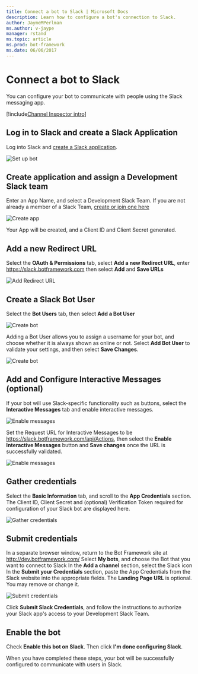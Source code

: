 ```yaml
---
title: Connect a bot to Slack | Microsoft Docs
description: Learn how to configure a bot's connection to Slack.
author: JaymeMPerlman
ms.author: v-jaype
manager: rstand
ms.topic: article
ms.prod: bot-framework
ms.date: 06/06/2017
---
```


# Connect a bot to Slack

You can configure your bot to communicate with people using the Slack messaging app.

[!include[Channel Inspector intro](~/includes/snippet-channel-inspector.md)]

## Log in to Slack and create a Slack Application

Log into Slack and [create a Slack application](https://api.slack.com/applications/new).

![Set up bot](~/media/channels/slack-NewApp.png)

## Create application and assign a Development Slack team

Enter an App Name, and select a Development Slack Team. If you are not already a member of a Slack Team, [create or join one here](https://slack.com/)

![Create app](~/media/channels/slack-CreateApp.png)

Your App will be created, and a Client ID and Client Secret generated.

## Add a new Redirect URL

Select the **OAuth & Permissions** tab, select **Add a new Redirect URL**, enter https://slack.botframework.com then select **Add** and **Save URLs**

![Add Redirect URL](~/media/channels/slack-RedirectURL.png)

## Create a Slack Bot User

Select the **Bot Users** tab, then select **Add a Bot User**

![Create bot](~/media/channels/slack-CreateBot.png)

Adding a Bot User allows you to assign a username for your bot, and choose whether it is always shown as online or not. Select **Add Bot User** to validate your settings, and then select **Save Changes**. 

![Create bot](~/media/channels/slack-CreateBot-AddBotUser.png)

## Add and Configure Interactive Messages (optional)

If your bot will use Slack-specific functionality such as buttons, select the **Interactive Messages** tab and enable interactive messages.

![Enable messages](~/media/channels/slack-EnableMessages.png)

Set the Request URL for Interactive Messages to be https://slack.botframework.com/api/Actions, then select the **Enable Interactive Messages** button and  **Save changes** once the URL is successfully validated.

![Enable messages](~/media/channels/slack-MessageURL.png)

## Gather credentials
Select the **Basic Information** tab, and scroll to the **App Credentials** section. The Client ID, Client Secret and (optional) Verification Token required for configuration of your Slack bot are displayed here.

![Gather credentials](~/media/channels/slack-AppCredentials.png)

## Submit credentials

In a separate browser window, return to the Bot Framework site at http://dev.botframework.com/ 
Select **My bots**, and choose the Bot that you want to connect to Slack
In the **Add a channel** section, select the Slack icon
In the **Submit your Credentials** section, paste the App Credentials from the Slack website into the appropriate fields. 
The **Landing Page URL** is optional. You may remove or change it.

![Submit credentials](~/media/channels/slack-SubmitCredentials.png)

Click **Submit Slack Credentials**, and follow the instructions to authorize your Slack app's access to your Development Slack Team. 

## Enable the bot
Check **Enable this bot on Slack**. Then click **I'm done configuring Slack**.

When you have completed these steps, your bot will be successfully configured to communicate with users in Slack.


